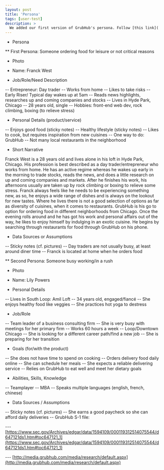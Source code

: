```yaml
---
layout: post
title: 'Persona'
tags: [user-test]
description: >
  We added our first version of GrubHub's persona. Follow [this link]( ) to see it.
---
```

* Persona

** First Persona: Someone ordering food for leisure or not critical reasons

- Photo

- Name: Franck West

- Job/Role/Need Description

-- Entrepreneur: Day trader
-- Works from home
-- Likes to take risks
-- Early Riser/ Typical day wakes up at 5am
-- Reads news highlights, researches up and coming companies and stocks
-- Lives in Hyde Park, Chicago
-- 28 years old, single
-- Hobbies: front-end web dev, rock climbing, boxing (to relieve stress)

- Personal Details (product/service)

-- Enjoys good food (sticky notes)
-- Healthy lifestyle (sticky notes)
-- Likes to cook, but requires inspiration from new cuisines
-- One way to do: GrubHub
-- Not many local restaurants in the neighborhood 

- Short Narrative 

Franck West is a 28 years old and lives alone in his loft in Hyde Park, Chicago. His profession is best described as a day trader/entrepreneur who works from home. He has an active regime whereas he wakes up early in the morning to trade stocks, reads the news, and does a little research on up and coming companies and markets. After he finishes his work, his afternoons usually are taken up by rock climbing or boxing to relieve some stress. Franck always feels like he needs to be experiencing something new, as so, he enjoys a wide range of dishes and is always on the lookout for new tastes. Where he lives there is not a good selection of options as far as diversity of cuisines, when it comes to restaurants. GrubHub is his go to option for ordering food in different neighborhoods from Chicago. Once the evening rolls around and he has got his work and personal affairs out of the way, he likes to enjoy himself by indulging in an exotic cuisine. He begins by searching through restaurants for food through GrubHub on his phone.

- Data Sources or Assumptions

-- Sticky notes (cf. pictures)
-- Day traders are not usually busy, at least around diner time
-- Franck is located at home when he orders food

** Second Persona: Someone busy working/in a rush

- Photo

- Name: Lily Powers

- Personal Details

-- Lives in South Loop: Amil Loft
-- 34 years old, engaged/fiancé 
-- She enjoys healthy food like veggies 
-- She practices hot yoga to destress

- Job/Role

-- Team leader of a business consulting firm
-- She is very busy with meetings for her primary firm
-- Works 60 hours a week
-- Loop/Downtown Chicago
-- She is looking for a different career path/find a new job
-- She is preparing for her transition

- Goals (for/with the product)

-- She does not have time to spend on cooking
-- Orders delivery food daily online 
-- She can schedule her meals
-- She expects a reliable delivering service 
-- Relies on GrubHub to eat well and meet her dietary goals 

- Abilities, Skills, Knowledge

-- Teamplayer
-- MBA
-- Speaks multiple languages (english, french, chinese)

- Data Sources / Assumptions

-- Sticky notes (cf. pictures)
-- She earns a good paycheck so she can afford daily deliveries
-- GrubHub S-1 file: 

--- [https://www.sec.gov/Archives/edgar/data/1594109/000119312514075544/d647121ds1.htm#toc647121_1](https://www.sec.gov/Archives/edgar/data/1594109/000119312514075544/d647121ds1.htm#toc647121_1)

--- [http://media.grubhub.com/media/research/default.aspx](http://media.grubhub.com/media/research/default.aspx)




